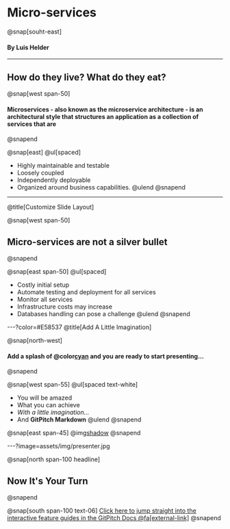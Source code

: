 # Micro-services

@snap[souht-east]
#### By Luis Helder

---

## How do they live? What do they eat?

@snap[west span-50]
#### Microservices - also known as the microservice architecture - is an architectural style that structures an application as a collection of services that are
@snapend

@snap[east]
@ul[spaced]
- Highly maintainable and testable
- Loosely coupled
- Independently deployable
- Organized around business capabilities.
@ulend
@snapend

<!-- ![](assets/img/presentation.png) -->

---
@title[Customize Slide Layout]

@snap[west span-50]
## Micro-services are not a silver bullet
@snapend

@snap[east span-50]
@ul[spaced]
- Costly initial setup
- Automate testing and deployment for all services
- Monitor all services
- Infrastructure costs may increase
- Databases handling can pose a challenge
@ulend
@snapend

---?color=#E58537
@title[Add A Little Imagination]

@snap[north-west]
#### Add a splash of @color[cyan](**color**) and you are ready to start presenting...
@snapend

@snap[west span-55]
@ul[spaced text-white]
- You will be amazed
- What you can achieve
- *With a little imagination...*
- And **GitPitch Markdown**
@ulend
@snapend

@snap[east span-45]
@img[shadow](assets/img/conference.png)
@snapend

---?image=assets/img/presenter.jpg

@snap[north span-100 headline]
## Now It's Your Turn
@snapend

@snap[south span-100 text-06]
[Click here to jump straight into the interactive feature guides in the GitPitch Docs @fa[external-link]](https://gitpitch.com/docs/getting-started/tutorial/)
@snapend
